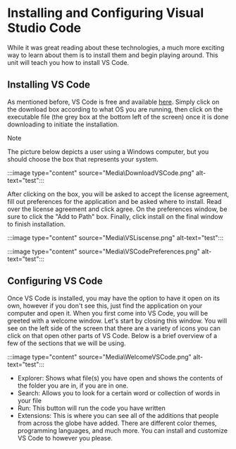 # Installing and Configuring Visual Studio Code

While it was great reading about these technologies, a much more exciting way to learn about them is to install them and begin playing around. This unit will teach you how to install VS Code.

## Installing VS Code

As mentioned before, VS Code is free and available [here](https://code.visualstudio.com/Download). Simply click on the download box according to what OS you are running, then click on the executable file (the grey box at the bottom left of the screen) once it is done downloading to initiate the installation.

> [!NOTE]
> The picture below depicts a user using a Windows computer, but you should choose the box that represents your system.

:::image type="content" source="Media\DownloadVSCode.png" alt-text="test":::

After clicking on the box, you will be asked to accept the license agreement, fill out preferences for the application and be asked where to install. Read over the license agreement and click agree. On the preferences window, be sure to click the "Add to Path" box. Finally, click install on the final window to finish installation.

:::image type="content" source="Media\VSLiscense.png" alt-text="test":::

:::image type="content" source="Media\VSCodePreferences.png" alt-text="test":::

## Configuring VS Code

Once VS Code is installed, you may have the option to have it open on its own, however if you don't see this, just find the application on your computer and open it. When you first come into VS Code, you will be greeted with a welcome window. Let's start by closing this window. You will see on the left side of the screen that there are a variety of icons you can click on that open other parts of VS Code. Below is a brief overview of a few of the sections that we will be using.

:::image type="content" source="Media\WelcomeVSCode.png" alt-text="test":::

- Explorer: Shows what file(s) you have open and shows the contents of the folder you are in, if you are in one.
- Search: Allows you to look for a certain word or collection of words in your file
- Run: This button will run the code you have written
- Extensions: This is where you can see all of the additions that people from across the globe have added. There are different color themes, programming languages, and much more. You can install and customize VS Code to however you please.
